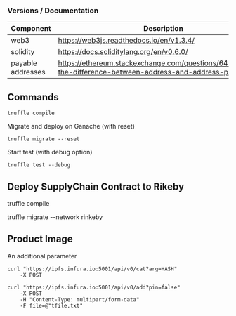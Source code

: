 


### Versions / Documentation

|Component|Description|
|---|---|
web3 | https://web3js.readthedocs.io/en/v1.3.4/
solidity |https://docs.soliditylang.org/en/v0.6.0/
payable addresses|https://ethereum.stackexchange.com/questions/64108/whats-the-difference-between-address-and-address-payable



## Commands

`truffle compile`


Migrate and deploy on Ganache (with reset)

`truffle migrate --reset`

Start test (with debug option)

`truffle test --debug`


## Deploy SupplyChain Contract to Rikeby

truffle compile

truffle migrate --network rinkeby


## Product Image

An additional parameter 

```
curl "https://ipfs.infura.io:5001/api/v0/cat?arg=HASH"
    -X POST 
```

```
curl "https://ipfs.infura.io:5001/api/v0/add?pin=false" 
    -X POST 
    -H "Content-Type: multipart/form-data"     
    -F file=@"tfile.txt"
```
